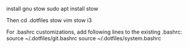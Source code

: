 install gnu stow
sudo apt install stow

Then
cd .dotfiles
stow vim
stow i3

For .bashrc customizations,
add following lines to the existing .bashrc:
source ~/.dotfiles/git.bashrc
source ~/.dotfiles/system.bashrc
